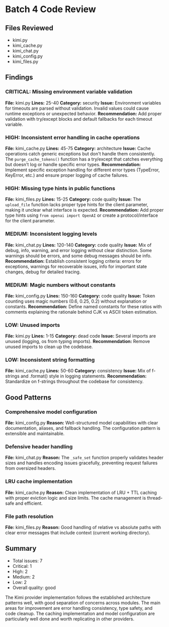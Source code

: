 # Batch 4 Code Review

## Files Reviewed
- kimi.py
- kimi_cache.py
- kimi_chat.py
- kimi_config.py
- kimi_files.py

## Findings

### CRITICAL: Missing environment variable validation
**File:** kimi.py
**Lines:** 25-40
**Category:** security
**Issue:** Environment variables for timeouts are parsed without validation. Invalid values could cause runtime exceptions or unexpected behavior.
**Recommendation:** Add proper validation with try/except blocks and default fallbacks for each timeout variable.

### HIGH: Inconsistent error handling in cache operations
**File:** kimi_cache.py
**Lines:** 45-75
**Category:** architecture
**Issue:** Cache operations catch generic exceptions but don't handle them consistently. The `purge_cache_tokens()` function has a try/except that catches everything but doesn't log or handle specific error types.
**Recommendation:** Implement specific exception handling for different error types (TypeError, KeyError, etc.) and ensure proper logging of cache failures.

### HIGH: Missing type hints in public functions
**File:** kimi_files.py
**Lines:** 15-25
**Category:** code quality
**Issue:** The `upload_file` function lacks proper type hints for the client parameter, making it unclear what interface is expected.
**Recommendation:** Add proper type hints using `from openai import OpenAI` or create a protocol/interface for the client parameter.

### MEDIUM: Inconsistent logging levels
**File:** kimi_chat.py
**Lines:** 120-140
**Category:** code quality
**Issue:** Mix of debug, info, warning, and error logging without clear distinction. Some warnings should be errors, and some debug messages should be info.
**Recommendation:** Establish consistent logging criteria: errors for exceptions, warnings for recoverable issues, info for important state changes, debug for detailed tracing.

### MEDIUM: Magic numbers without constants
**File:** kimi_config.py
**Lines:** 150-160
**Category:** code quality
**Issue:** Token counting uses magic numbers (0.6, 0.25, 0.2) without explanation or constants.
**Recommendation:** Define named constants for these ratios with comments explaining the rationale behind CJK vs ASCII token estimation.

### LOW: Unused imports
**File:** kimi.py
**Lines:** 1-15
**Category:** dead code
**Issue:** Several imports are unused (logging, os from typing imports).
**Recommendation:** Remove unused imports to clean up the codebase.

### LOW: Inconsistent string formatting
**File:** kimi_cache.py
**Lines:** 50-60
**Category:** consistency
**Issue:** Mix of f-strings and .format() style in logging statements.
**Recommendation:** Standardize on f-strings throughout the codebase for consistency.

## Good Patterns

### Comprehensive model configuration
**File:** kimi_config.py
**Reason:** Well-structured model capabilities with clear documentation, aliases, and fallback handling. The configuration pattern is extensible and maintainable.

### Defensive header handling
**File:** kimi_chat.py
**Reason:** The `_safe_set` function properly validates header sizes and handles encoding issues gracefully, preventing request failures from oversized headers.

### LRU cache implementation
**File:** kimi_cache.py
**Reason:** Clean implementation of LRU + TTL caching with proper eviction logic and size limits. The cache management is thread-safe and efficient.

### File path resolution
**File:** kimi_files.py
**Reason:** Good handling of relative vs absolute paths with clear error messages that include context (current working directory).

## Summary
- Total issues: 7
- Critical: 1
- High: 2
- Medium: 2
- Low: 2
- Overall quality: good

The Kimi provider implementation follows the established architecture patterns well, with good separation of concerns across modules. The main areas for improvement are error handling consistency, type safety, and code cleanup. The caching implementation and model configuration are particularly well done and worth replicating in other providers.